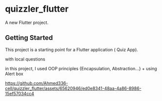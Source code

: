 # quizzler_flutter

A new Flutter project.

## Getting Started

This project is a starting point for a Flutter application ( Quiz App).

with local questions


in this project, I used OOP principles {Encapsulation, Abstraction...} + using Alert box





https://github.com/Ahmed336-cell/quizzler_flutter/assets/65620946/ed0e8341-48aa-4a86-8986-15ef57034cc4

